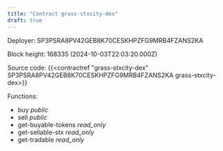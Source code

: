 ```yaml
---
title: "Contract grass-stxcity-dex"
draft: true
---
```

Deployer: SP3PSRA8PV42GEB8K70CESKHPZFG9MRB4FZANS2KA


 



Block height: 168335 (2024-10-03T22:03:20.000Z)

Source code: {{<contractref "grass-stxcity-dex" SP3PSRA8PV42GEB8K70CESKHPZFG9MRB4FZANS2KA grass-stxcity-dex>}}

Functions:

* buy _public_
* sell _public_
* get-buyable-tokens _read_only_
* get-sellable-stx _read_only_
* get-tradable _read_only_
